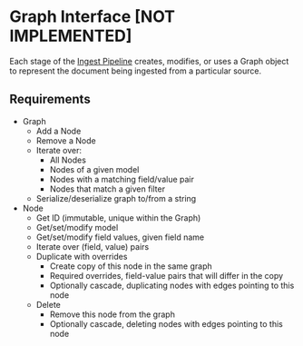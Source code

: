 # Graph Interface [NOT IMPLEMENTED]

Each stage of the [Ingest Pipeline](./README.md) creates, modifies, or uses a Graph object to represent the document being ingested from a particular source.

## Requirements

* Graph
  * Add a Node
  * Remove a Node
  * Iterate over:
    * All Nodes
    * Nodes of a given model
    * Nodes with a matching field/value pair
    * Nodes that match a given filter
  * Serialize/deserialize graph to/from a string
* Node
  * Get ID (immutable, unique within the Graph)
  * Get/set/modify model
  * Get/set/modify field values, given field name
  * Iterate over (field, value) pairs
  * Duplicate with overrides
    * Create copy of this node in the same graph
    * Required overrides, field-value pairs that will differ in the copy
    * Optionally cascade, duplicating nodes with edges pointing to this node
  * Delete
    * Remove this node from the graph
    * Optionally cascade, deleting nodes with edges pointing to this node

